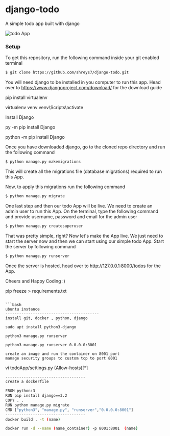 # django-todo
A simple todo app built with django

![todo App](https://raw.githubusercontent.com/shreys7/django-todo/develop/staticfiles/todoApp.png)
### Setup
To get this repository, run the following command inside your git enabled terminal
```bash
$ git clone https://github.com/shreys7/django-todo.git
```
You will need django to be installed in you computer to run this app. Head over to https://www.djangoproject.com/download/ for the download guide

pip install virtualenv

virtualenv venv
venv\Scripts\activate

Install Django

py -m pip install Django

python -m pip install Django

Once you have downloaded django, go to the cloned repo directory and run the following command

```bash
$ python manage.py makemigrations
```

This will create all the migrations file (database migrations) required to run this App.

Now, to apply this migrations run the following command
```bash
$ python manage.py migrate
```

One last step and then our todo App will be live. We need to create an admin user to run this App. On the terminal, type the following command and provide username, password and email for the admin user
```bash
$ python manage.py createsuperuser
```

That was pretty simple, right? Now let's make the App live. We just need to start the server now and then we can start using our simple todo App. Start the server by following command

```bash
$ python manage.py runserver
```

Once the server is hosted, head over to http://127.0.0.1:8000/todos for the App.

Cheers and Happy Coding :)

pip freeze > requirements.txt

```

```bash
ubuntu instance
-----------------------------------------
install git, docker , python, django

sudo apt install python3-django

python3 manage.py runserver

python3 manage.py runserver 0.0.0.0:8001

create an image and run the container on 8001 port 
manage security groups to custom tcp to port 8001 
```

vi todoApp/settings.py (Allow-hosts)[*]

```bash
-----------------------------------
create a dockerfile

FROM python:3
RUN pip install django==3.2
COPY . .
RUN python manage.py migrate
CMD ["python3", "manage.py", "runserver","0.0.0.0:8001"]
-----------------------------------
docker build . -t (name)

docker run -d --name (name_container) -p 8001:8001  (name)

```
